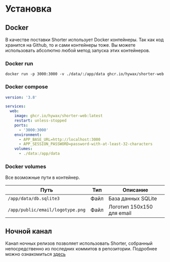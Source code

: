 # Установка

## Docker

В качестве поставки Shorter использует Docker контейнеры. Так как код хранится на Github, то и сами контейнеры тоже.
Вы можете использовать абсолютно любой метод запуска этих контейнеров.

### Docker run

```shell
docker run -p 3000:3000 -v ./data/:/app/data ghcr.io/hywax/shorter-web
```

### Docker compose
```yaml
version: '3.8'

services:
  web:
    image: ghcr.io/hywax/shorter-web:latest
    restart: unless-stopped
    ports:
      - '3000:3000'
    environment:
      - APP_BASE_URL=http://localhost:3000
      - APP_SESSION_PASSWORD=password-with-at-least-32-characters
    volumes:
      - ./data:/app/data
```

### Docker volumes

Все возможные пути в контейнер.

| Путь                             | Тип  | Описание                  |
|----------------------------------|------|---------------------------|
| `/app/data/db.sqlite3`           | Файл | База данных SQLite        |
| `/app/public/email/logotype.png` | Файл | Логотип 150x150 для email |

## Ночной канал

Канал ночных релизов позволяет использовать Shorter, собранный непосредственно из последних коммитов в репозитории.
Подробнее можно ознакомиться [здесь](../advanced/nightly-release.md)
